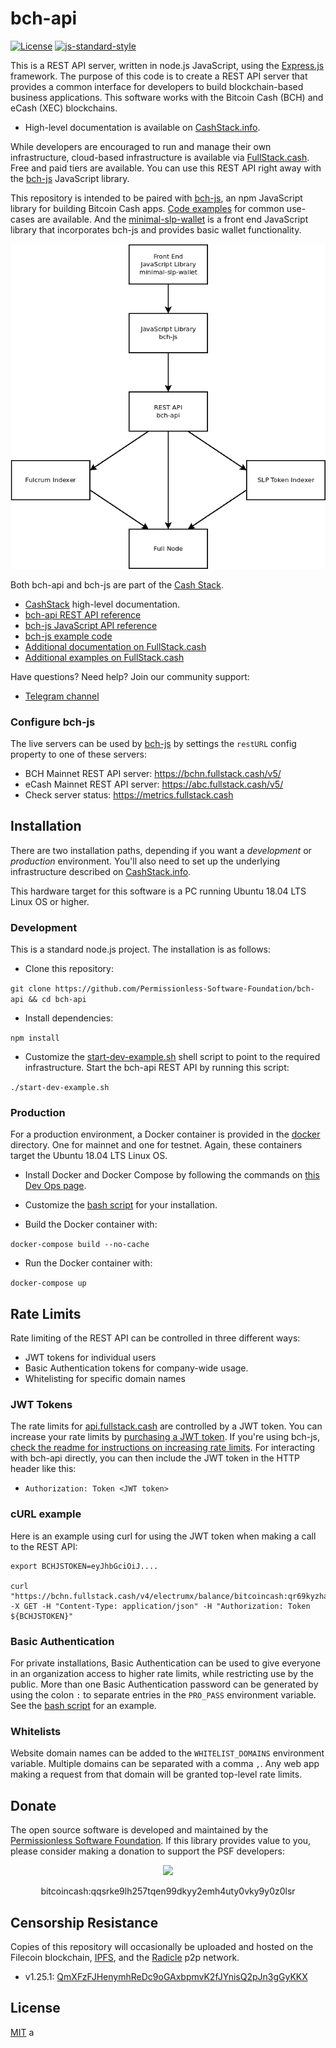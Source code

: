 # bch-api

[![License](https://img.shields.io/npm/l/@psf/bch-js)](https://github.com/Permissionless-Software-Foundation/bch-js/blob/master/LICENSE.md)
[![js-standard-style](https://img.shields.io/badge/javascript-standard%20code%20style-green.svg?style=flat-square)](https://github.com/feross/standard)

This is a REST API server, written in node.js JavaScript, using the [Express.js](https://expressjs.com/) framework. The purpose of this code is to create a REST API server that provides a common interface for developers to build blockchain-based business applications. This software works with the Bitcoin Cash (BCH) and eCash (XEC) blockchains.
- High-level documentation is available on [CashStack.info](https://cashstack.info).

While developers are encouraged to run and manage their own infrastructure, cloud-based infrastructure is available via [FullStack.cash](https://fullstack.cash). Free and paid tiers are available. You can use this REST API right away with the [bch-js](https://github.com/Permissionless-Software-Foundation/bch-js) JavaScript library.

This repository is intended to be paired with [bch-js](https://github.com/Permissionless-Software-Foundation/bch-js), an npm JavaScript library for building Bitcoin Cash apps. [Code examples](https://github.com/Permissionless-Software-Foundation/bch-js-examples) for common use-cases are available. And the [minimal-slp-wallet](https://www.npmjs.com/package/minimal-slp-wallet) is a front end JavaScript library that incorporates bch-js and provides basic wallet functionality.

![bch-api dependency diagram](./diagrams/bch-api-dependency-graph.png)

Both bch-api and bch-js are part of the [Cash Stack](https://cashstack.info).

- [CashStack](https://cashstack.info) high-level documentation.
- [bch-api REST API reference](https://api.fullstack.cash/docs/)
- [bch-js JavaScript API reference](https://bchjs.fullstack.cash/)
- [bch-js example code](https://github.com/Permissionless-Software-Foundation/bch-js-examples)
- [Additional documentation on FullStack.cash](https://fullstack.cash/documentation)
- [Additional examples on FullStack.cash](https://fullstack.cash/examples)

Have questions? Need help? Join our community support:
- [Telegram channel](https://t.me/bch_js_toolkit)

### Configure bch-js
The live servers can be used by [bch-js](https://github.com/Permissionless-Software-Foundation/bch-js) by settings the `restURL` config property to one of these servers:

- BCH Mainnet REST API server: https://bchn.fullstack.cash/v5/
- eCash Mainnet REST API server: https://abc.fullstack.cash/v5/
- Check server status: https://metrics.fullstack.cash

## Installation
There are two installation paths, depending if you want a *development* or
*production* environment. You'll also need to set up the underlying infrastructure
described on [CashStack.info](https://cashstack.info).

This hardware target for this software is a PC running Ubuntu 18.04 LTS Linux OS or higher.

### Development
This is a standard node.js project. The installation is as follows:

- Clone this repository:

`git clone https://github.com/Permissionless-Software-Foundation/bch-api && cd bch-api`

- Install dependencies:

`npm install`

- Customize the [start-dev-example.sh](start-dev-example.sh) shell script to
point to the required infrastructure. Start the bch-api REST API by running
this script:

`./start-dev-example.sh`

### Production
For a production environment, a Docker container is provided in the
[docker](docker) directory. One for mainnet and one for testnet. Again, these
containers target the Ubuntu 18.04 LTS Linux OS.

- Install Docker and Docker Compose by following the commands on
[this Dev Ops page](https://bafybeidpuq6pgpryd22wwykhqh2etw44pzofuncm5ldczk5v733tkwk55y.ipfs.dweb.link/docs/dev-ops/overview).

- Customize the [bash script](docker/mainnet/start-local-mainnet.sh) for your
installation.

- Build the Docker container with:

`docker-compose build --no-cache`

- Run the Docker container with:

`docker-compose up`

## Rate Limits
Rate limiting of the REST API can be controlled in three different ways:
 - JWT tokens for individual users
 - Basic Authentication tokens for company-wide usage.
 - Whitelisting for specific domain names

### JWT Tokens
The rate limits for [api.fullstack.cash](https://api.fullstack.cash) are controlled by a JWT token. You can increase your rate limits by [purchasing a JWT token](https://fullstack.cash). If you're using bch-js, [check the readme for instructions on increasing rate limits](https://github.com/Permissionless-Software-Foundation/bch-js#api-key). For interacting with bch-api directly, you can then include the JWT token in the HTTP header like this:

- `Authorization: Token <JWT token>`

### cURL example
Here is an example using curl for using the JWT token when making a call to the REST API:

```
export BCHJSTOKEN=eyJhbGciOiJ....

curl "https://bchn.fullstack.cash/v4/electrumx/balance/bitcoincash:qr69kyzha07dcecrsvjwsj4s6slnlq4r8c30lxnur3" -X GET -H "Content-Type: application/json" -H "Authorization: Token ${BCHJSTOKEN}"
```

### Basic Authentication
For private installations, Basic Authentication can be used to give everyone in an organization access to higher rate limits, while restricting use by the public. More than one Basic Authentication password can be generated by using the colon `:` to separate entries in the `PRO_PASS` environment variable. See the [bash script](docker/mainnet/start-local-mainnet.sh) for an example.

### Whitelists
Website domain names can be added to the `WHITELIST_DOMAINS` environment variable. Multiple domains can be separated with a comma `,`. Any web app making a request from that domain will be granted top-level rate limits.

## Donate

The open source software is developed and maintained by the [Permissionless Software Foundation](https://psfoundation.cash). If this library provides value to you, please consider making a donation to support the PSF developers:

<div align="center">
<img src="./psf-burn-qr.png" />
<p>bitcoincash:qqsrke9lh257tqen99dkyy2emh4uty0vky9y0z0lsr</p>
</div>


## Censorship Resistance
Copies of this repository will occasionally be uploaded and hosted on the Filecoin blockchain, [IPFS](https://ipfs.io), and the [Radicle](https://radicle.xyz) p2p network.

- v1.25.1: [QmXFzFJHenymhReDc9oGAxbpmvK2fJYnisQ2pJn3gGyKKX](https://ipfs.io/ipfs/QmXFzFJHenymhReDc9oGAxbpmvK2fJYnisQ2pJn3gGyKKX)

## License
[MIT](./LICENSE.md)
a
